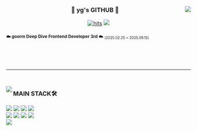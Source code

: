 <div align="center">

  <img align="right" src="https://github-readme-stats.vercel.app/api?username=yg5057&show_icons=true&theme=transparent&hide="/>

  ### 🍥 yg's GITHUB 🍥

 [![hits](https://myhits.vercel.app/api/hit/https%3A%2F%2Fyg5057.vercel.app?color=gray&label=hits&size=small)](https://myhits.vercel.app)
 <a href="https://velog.io/@yg5057/posts/"><img src="https://img.shields.io/badge/velog-20C997?style=flat-square&logo=velog&logoColor=white"/></a><br>


<div align="left">
  
<sub>**☁️ goorm Deep Dive Frontend Developer 3rd ☁️**</sub> <sub><sub>(2025.02.25 ~ 2025.09.15)</sub></sub> <br />
<br />
<br />

<br />
</div>
</div>

 ---

<br />

<img align="left" src="https://github-readme-stats.vercel.app/api/top-langs/?username=yg5057&theme=transparent&exclude_repo=Computer-Science-Engineering&layout=compact&langs_count=10"/></a>

<div align="left">

### MAIN STACK🛠️
<img src="https://img.shields.io/badge/HTML5-E34F26?style=for-the-badge&logo=html5&logoColor=white"/>
<img src="https://img.shields.io/badge/CSS3-1572B6?style=for-the-badge&logo=css3&logoColor=white"/>
<img src="https://img.shields.io/badge/tailwindcss-06B6D4.svg?&style=for-the-badge&logo=tailwindcss&logoColor=white" />
<img src="https://img.shields.io/badge/styledcomponents-DB7093?&style=for-the-badge&logo=styledcomponents&logoColor=white" />
<br>
<img src="https://img.shields.io/badge/JavaScript-F7DF1E?style=for-the-badge&logo=javascript&logoColor=white"/></a>
<img src="https://img.shields.io/badge/Typescript-3178C6?style=for-the-badge&logo=typescript&logoColor=white"/>
<img src="https://img.shields.io/badge/react-%2361DAFB.svg?&style=for-the-badge&logo=react&logoColor=white" />
<img src="https://img.shields.io/badge/next.js-000000.svg?&style=for-the-badge&logo=next.js&logoColor=white" />
<br>
<img src="https://img.shields.io/badge/figma-F24E1E.svg?&style=for-the-badge&logo=figma&logoColor=white" />
<br />
<br />
<br />
<br /><br /><br />
